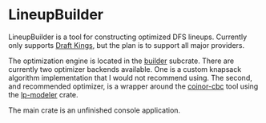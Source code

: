 # LineupBuilder

LineupBuilder is a tool for constructing optimized DFS lineups. Currently only supports
[Draft Kings](https://www.draftkings.com), but the plan is to support all major providers.

The optimization engine is located in the [builder](https://github.com/jsmall53/lineup_builder_rs/tree/master/builder) subcrate. There are currently two optimizer backends available. One is a custom knapsack algorithm implementation that I would not recommend using. The second, and recommended optimizer, is a wrapper around the [coinor-cbc](https://github.com/coin-or/Cbc) tool using the [lp-modeler](https://github.com/jcavat/rust-lp-modeler) crate.

The main crate is an unfinished console application.
